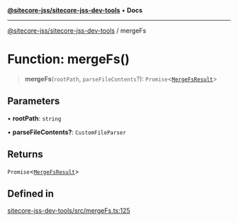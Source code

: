 [**@sitecore-jss/sitecore-jss-dev-tools**](../README.md) • **Docs**

***

[@sitecore-jss/sitecore-jss-dev-tools](../README.md) / mergeFs

# Function: mergeFs()

> **mergeFs**(`rootPath`, `parseFileContents`?): `Promise`\<[`MergeFsResult`](../interfaces/MergeFsResult.md)\>

## Parameters

• **rootPath**: `string`

• **parseFileContents?**: `CustomFileParser`

## Returns

`Promise`\<[`MergeFsResult`](../interfaces/MergeFsResult.md)\>

## Defined in

[sitecore-jss-dev-tools/src/mergeFs.ts:125](https://github.com/Sitecore/jss/blob/ff400466a8d16483c667d9a837e1247d6192035e/packages/sitecore-jss-dev-tools/src/mergeFs.ts#L125)
